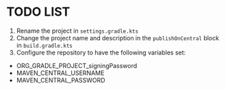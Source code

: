 # TODO LIST

1. Rename the project in `settings.gradle.kts`
1. Change the project name and description in the `publishOnCentral` block in `build.gradle.kts`
1. Configure the repository to have the following variables set:
  * ORG_GRADLE_PROJECT_signingPassword
  * MAVEN_CENTRAL_USERNAME
  * MAVEN_CENTRAL_PASSWORD
